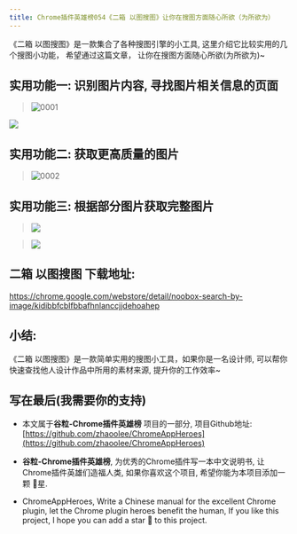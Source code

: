 ```yaml
---
title: Chrome插件英雄榜054《二箱 以图搜图》让你在搜图方面随心所欲（为所欲为）
---
```

《二箱 以图搜图》是一款集合了各种搜图引擎的小工具,  这里介绍它比较实用的几个搜图小功能， 希望通过这篇文章， 让你在搜图方面随心所欲(为所欲为)~

## 实用功能一: 识别图片内容, 寻找图片相关信息的页面

> ![0001](https://www.v2fy.com/asset/054_er_xiang_yi_tu_sou_tu/61757068-93ce3880-adf1-11e9-8903-ebf313fb6098.gif)

![](https://www.v2fy.com/asset/054_er_xiang_yi_tu_sou_tu/61839185-3b656c80-aebf-11e9-9953-0e0846ccc7d1.jpg)

## 实用功能二: 获取更高质量的图片

> ![0002](https://www.v2fy.com/asset/054_er_xiang_yi_tu_sou_tu/61757094-ac3e5300-adf1-11e9-9e82-76a021aecb0f.gif)


## 实用功能三: 根据部分图片获取完整图片

> ![](https://www.v2fy.com/asset/054_er_xiang_yi_tu_sou_tu/61838554-6f8b5e00-aebc-11e9-88e9-e6a2b8c10590.gif)


>![](https://www.v2fy.com/asset/054_er_xiang_yi_tu_sou_tu/61838270-15d66400-aebb-11e9-91d0-3c6a2045efc9.jpg)


## 二箱 以图搜图 下载地址:


https://chrome.google.com/webstore/detail/noobox-search-by-image/kidibbfcblfbbafhnlanccjjdehoahep



## 小结:
《二箱 以图搜图》是一款简单实用的搜图小工具，如果你是一名设计师, 可以帮你快速查找他人设计作品中所用的素材来源, 提升你的工作效率~





## 写在最后(我需要你的支持)

- 本文属于**谷粒-Chrome插件英雄榜** 项目的一部分, 项目Github地址: [https://github.com/zhaoolee/ChromeAppHeroes](https://github.com/zhaoolee/ChromeAppHeroes)

- **谷粒-Chrome插件英雄榜**, 为优秀的Chrome插件写一本中文说明书, 让Chrome插件英雄们造福人类, 如果你喜欢这个项目, 希望你能为本项目添加一颗 🌟星.

- ChromeAppHeroes, Write a Chinese manual for the excellent Chrome plugin, let the Chrome plugin heroes benefit the human, If you like this project, I hope you can add a star 🌟 to this project.
